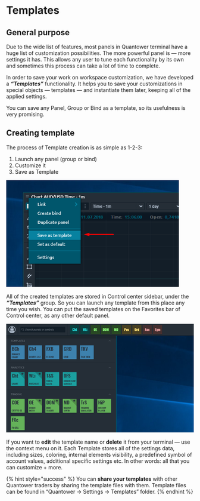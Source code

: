 # Templates

## General purpose

Due to the wide list of features, most panels in Quantower terminal have a huge list of customization possibilities. The more powerful panel is — more settings it has. This allows any user to tune each functionality by its own and sometimes this process can take a lot of time to complete.

In order to save your work on workspace customization, we have developed a _**“Templates”**_ functionality. It helps you to save your customizations in special objects — templates — and instantiate them later, keeping all of the applied settings.

You can save any Panel, Group or Bind as a template, so its usefulness is very promising.

## Creating template

The process of Template creation is as simple as 1-2-3: 

1. Launch any panel \(group or bind\)
2. Customize it
3. Save as Template

![&#x201C;Save as template&#x201D; option in panel&#x2019;s context menu](../.gitbook/assets/save_template.png)

All of the created templates are stored in Control center sidebar, under the _**“Templates”**_ group. So you can launch any template from this place any time you wish. You can put the saved templates on the Favorites bar of Control center, as any other default panel.

![Templates section in Control center sidebar](../.gitbook/assets/templates_controlcenter.png)

If you want to **edit** the template name or **delete** it from your terminal — use the context menu on it. Each Template stores all of the settings data, including sizes, coloring, internal elements visibility, a predefined symbol of account values, additional specific settings etc. In other words: all that you can customize + more.

{% hint style="success" %}
You can **share your templates** with other Quantower traders by sharing the template files with them. Template files can be found in “Quantower -&gt; Settings -&gt; Templates” folder.
{% endhint %}



